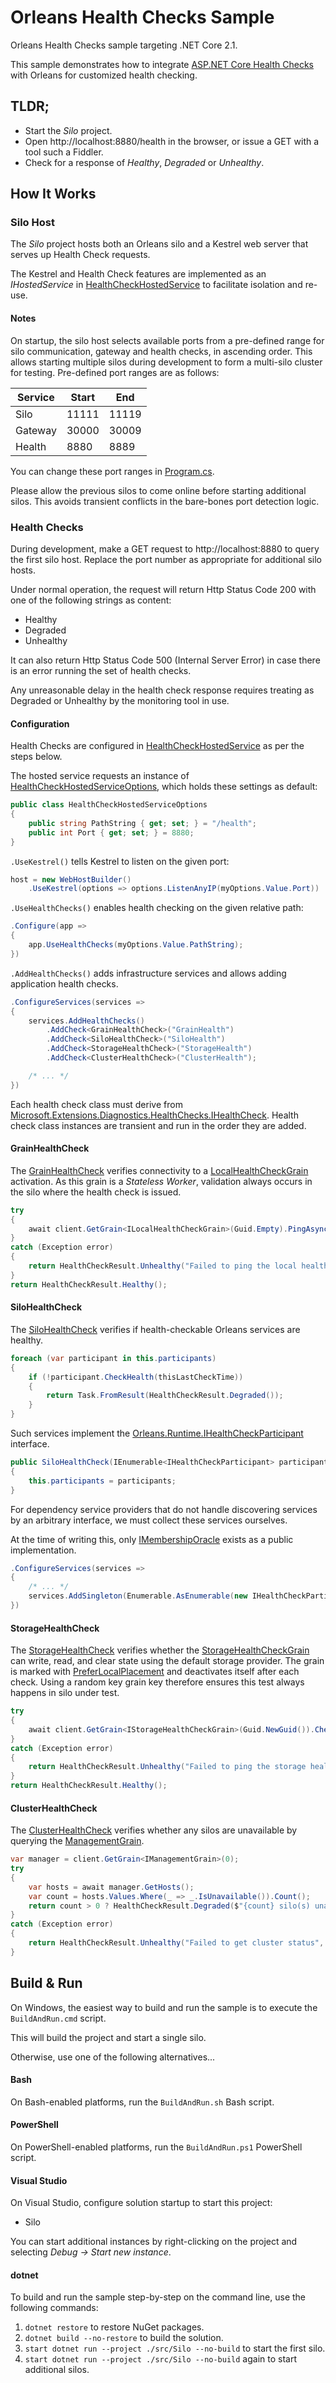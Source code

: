 # Orleans Health Checks Sample

Orleans Health Checks sample targeting .NET Core 2.1.

This sample demonstrates how to integrate [ASP.NET Core Health Checks](https://docs.microsoft.com/en-us/aspnet/core/host-and-deploy/health-checks) with Orleans for customized health checking.

## TLDR;

* Start the *Silo* project.
* Open http://localhost:8880/health in the browser, or issue a GET with a tool such a Fiddler.
* Check for a response of *Healthy*, *Degraded* or *Unhealthy*.

## How It Works

### Silo Host

The *Silo* project hosts both an Orleans silo and a Kestrel web server that serves up Health Check requests.

The Kestrel and Health Check features are implemented as an *IHostedService* in [HealthCheckHostedService](./src/Silo/HealthCheckHostedService.cs) to facilitate isolation and re-use.

#### Notes

On startup, the silo host selects available ports from a pre-defined range for silo communication, gateway and health checks, in ascending order.
This allows starting multiple silos during development to form a multi-silo cluster for testing.
Pre-defined port ranges are as follows:

|Service|Start|End|
|---|---|---|
| Silo | 11111 | 11119 |
| Gateway | 30000 | 30009 |
| Health | 8880 | 8889 |

You can change these port ranges in [Program.cs](./src/Silo/Program.cs).

Please allow the previous silos to come online before starting additional silos.
This avoids transient conflicts in the bare-bones port detection logic.

### Health Checks

During development, make a GET request to http://localhost:8880 to query the first silo host. Replace the port number as appropriate for additional silo hosts.

Under normal operation, the request will return Http Status Code 200 with one of the following strings as content:

* Healthy
* Degraded
* Unhealthy

It can also return Http Status Code 500 (Internal Server Error) in case there is an error running the set of health checks.

Any unreasonable delay in the health check response requires treating as Degraded or Unhealthy by the monitoring tool in use.

#### Configuration

Health Checks are configured in [HealthCheckHostedService](./src/Silo/HealthCheckHostedService.cs) as per the steps below.

The hosted service requests an instance of [HealthCheckHostedServiceOptions](./src/Silo/HealthCheckHostedServiceOptions.cs), which holds these settings as default:

```csharp
public class HealthCheckHostedServiceOptions
{
    public string PathString { get; set; } = "/health";
    public int Port { get; set; } = 8880;
}
```

`.UseKestrel()` tells Kestrel to listen on the given port:

``` csharp
host = new WebHostBuilder()
    .UseKestrel(options => options.ListenAnyIP(myOptions.Value.Port))
```

`.UseHealthChecks()` enables health checking on the given relative path:

``` csharp
.Configure(app =>
{
    app.UseHealthChecks(myOptions.Value.PathString);
})
```

`.AddHealthChecks()` adds infrastructure services and allows adding application health checks.

``` csharp
.ConfigureServices(services =>
{
    services.AddHealthChecks()
        .AddCheck<GrainHealthCheck>("GrainHealth")
        .AddCheck<SiloHealthCheck>("SiloHealth")
        .AddCheck<StorageHealthCheck>("StorageHealth")
        .AddCheck<ClusterHealthCheck>("ClusterHealth");

    /* ... */
})
```

Each health check class must derive from [Microsoft.Extensions.Diagnostics.HealthChecks.IHealthCheck](https://github.com/aspnet/Extensions/blob/master/src/HealthChecks/Abstractions/src/IHealthCheck.cs).
Health check class instances are transient and run in the order they are added.

#### GrainHealthCheck

The [GrainHealthCheck](./src/Silo/GrainHealthCheck.cs) verifies connectivity to a [LocalHealthCheckGrain](./src/Grains/LocalHealthCheckGrain.cs) activation.
As this grain is a *Stateless Worker*, validation always occurs in the silo where the health check is issued.

``` csharp
try
{
    await client.GetGrain<ILocalHealthCheckGrain>(Guid.Empty).PingAsync();
}
catch (Exception error)
{
    return HealthCheckResult.Unhealthy("Failed to ping the local health check grain.", error);
}
return HealthCheckResult.Healthy();
```

#### SiloHealthCheck

The [SiloHealthCheck](./src/Silo/SiloHealthCheck.cs) verifies if health-checkable Orleans services are healthy.

``` csharp
foreach (var participant in this.participants)
{
    if (!participant.CheckHealth(thisLastCheckTime))
    {
        return Task.FromResult(HealthCheckResult.Degraded());
    }
}
```

Such services implement the [Orleans.Runtime.IHealthCheckParticipant](../../../src/Orleans.Runtime/Core/IHealthCheckParticipant.cs) interface.

``` csharp
public SiloHealthCheck(IEnumerable<IHealthCheckParticipant> participants)
{
    this.participants = participants;
}
```

For dependency service providers that do not handle discovering services by an arbitrary interface,
we must collect these services ourselves.

At the time of writing this, only [IMembershipOracle](../../../src/Orleans.Runtime/MembershipService/IMembershipOracle.cs) exists as a public implementation.

``` csharp
.ConfigureServices(services =>
{
    /* ... */
    services.AddSingleton(Enumerable.AsEnumerable(new IHealthCheckParticipant[] { oracle }));
})
```

#### StorageHealthCheck

The [StorageHealthCheck](./src/Silo/StorageHealthCheck.cs) verifies whether the [StorageHealthCheckGrain](./src/Grains/StorageHealthCheckGrain.cs) can write, read, and clear state using the default storage provider.
The grain is marked with [PreferLocalPlacement](https://github.com/dotnet/orleans/blob/master/src/Orleans.Core.Abstractions/Placement/PlacementAttribute.cs) and deactivates itself after each check.
Using a random key grain key therefore ensures this test always happens in silo under test.

``` csharp
try
{
    await client.GetGrain<IStorageHealthCheckGrain>(Guid.NewGuid()).CheckAsync();
}
catch (Exception error)
{
    return HealthCheckResult.Unhealthy("Failed to ping the storage health check grain.", error);
}
return HealthCheckResult.Healthy();
```

#### ClusterHealthCheck

The [ClusterHealthCheck](./src/Silo/ClusterHealthCheck.cs) verifies whether any silos are unavailable by querying the [ManagementGrain](../../../src/Orleans.Runtime/Core/ManagementGrain.cs).

``` csharp
var manager = client.GetGrain<IManagementGrain>(0);
try
{
    var hosts = await manager.GetHosts();
    var count = hosts.Values.Where(_ => _.IsUnavailable()).Count();
    return count > 0 ? HealthCheckResult.Degraded($"{count} silo(s) unavailable") : HealthCheckResult.Healthy();
}
catch (Exception error)
{
    return HealthCheckResult.Unhealthy("Failed to get cluster status", error);
}
```

## Build & Run

On Windows, the easiest way to build and run the sample is to execute the `BuildAndRun.cmd` script.

This will build the project and start a single silo.

Otherwise, use one of the following alternatives...

#### Bash

On Bash-enabled platforms, run the `BuildAndRun.sh` Bash script.

#### PowerShell

On PowerShell-enabled platforms, run the `BuildAndRun.ps1` PowerShell script.

#### Visual Studio

On Visual Studio, configure solution startup to start this project:

* Silo

You can start additional instances by right-clicking on the project and selecting *Debug -> Start new instance*.

#### dotnet

To build and run the sample step-by-step on the command line, use the following commands:

1. `dotnet restore` to restore NuGet packages.
2. `dotnet build --no-restore` to build the solution.
3. `start dotnet run --project ./src/Silo --no-build` to start the first silo.
3. `start dotnet run --project ./src/Silo --no-build` again to start additional silos.
